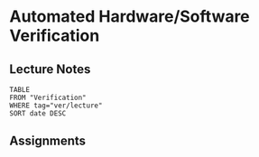 # Automated Hardware/Software Verification
## Lecture Notes
```dataview
TABLE
FROM "Verification"
WHERE tag="ver/lecture"
SORT date DESC
```

## Assignments
```dataview

```
